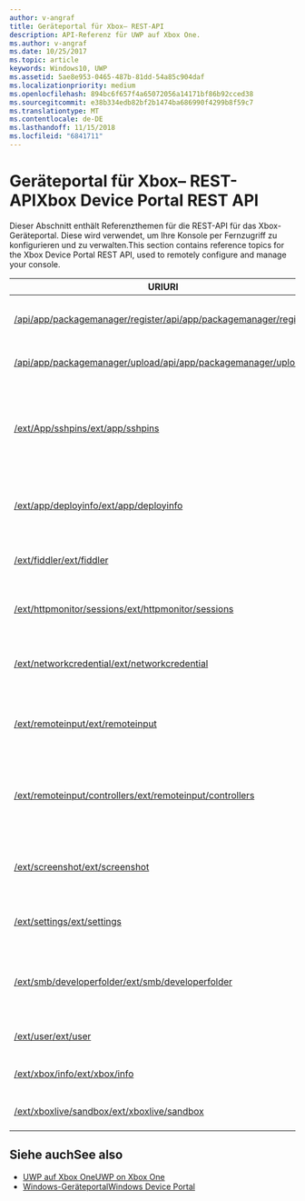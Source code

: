 ```yaml
---
author: v-angraf
title: Geräteportal für Xbox– REST-API
description: API-Referenz für UWP auf Xbox One.
ms.author: v-angraf
ms.date: 10/25/2017
ms.topic: article
keywords: Windows10, UWP
ms.assetid: 5ae8e953-0465-487b-81dd-54a85c904daf
ms.localizationpriority: medium
ms.openlocfilehash: 894bc6f657f4a65072056a14171bf86b92cced38
ms.sourcegitcommit: e38b334edb82bf2b1474ba686990f4299b8f59c7
ms.translationtype: MT
ms.contentlocale: de-DE
ms.lasthandoff: 11/15/2018
ms.locfileid: "6841711"
---
```

# <a name="xbox-device-portal-rest-api"></a><span data-ttu-id="37bd9-104">Geräteportal für Xbox– REST-API</span><span class="sxs-lookup"><span data-stu-id="37bd9-104">Xbox Device Portal REST API</span></span>

<span data-ttu-id="37bd9-105">Dieser Abschnitt enthält Referenzthemen für die REST-API für das Xbox-Geräteportal. Diese wird verwendet, um Ihre Konsole per Fernzugriff zu konfigurieren und zu verwalten.</span><span class="sxs-lookup"><span data-stu-id="37bd9-105">This section contains reference topics for the Xbox Device Portal REST API, used to remotely configure and manage your console.</span></span>

| <span data-ttu-id="37bd9-106">URI</span><span class="sxs-lookup"><span data-stu-id="37bd9-106">URI</span></span>        | <span data-ttu-id="37bd9-107">Beschreibung</span><span class="sxs-lookup"><span data-stu-id="37bd9-107">Description</span></span> |
|------------|-------------|
|[<span data-ttu-id="37bd9-108">/api/app/packagemanager/register</span><span class="sxs-lookup"><span data-stu-id="37bd9-108">/api/app/packagemanager/register</span></span>](wdp-loose-folder-register-api.md)| <span data-ttu-id="37bd9-109">Registriert eine App, die in einem losen Ordner enthalten ist.</span><span class="sxs-lookup"><span data-stu-id="37bd9-109">Registers an app that is contained in a loose folder.</span></span> |
|[<span data-ttu-id="37bd9-110">/api/app/packagemanager/upload</span><span class="sxs-lookup"><span data-stu-id="37bd9-110">/api/app/packagemanager/upload</span></span>](wdp-folder-upload.md)| <span data-ttu-id="37bd9-111">Lädt einen ganzen Ordner zur Konsole hoch.</span><span class="sxs-lookup"><span data-stu-id="37bd9-111">Uploads an entire folder to the console.</span></span> |
|[<span data-ttu-id="37bd9-112">/ext/App/sshpins</span><span class="sxs-lookup"><span data-stu-id="37bd9-112">/ext/app/sshpins</span></span>](uwp-sshpins-api.md)| <span data-ttu-id="37bd9-113">Löschen Sie alle vertrauenswürdigen SSH-PINs per Fernzugriff.</span><span class="sxs-lookup"><span data-stu-id="37bd9-113">Clear all trusted SSH pins remotely.</span></span> <span data-ttu-id="37bd9-114">Dies erfordert die erneute PIN-Kopplung für die UWP-Entwicklung in Visual Studio.</span><span class="sxs-lookup"><span data-stu-id="37bd9-114">Will require doing pin pairing again for Visual Studio UWP development.</span></span> |
|[<span data-ttu-id="37bd9-115">/ext/app/deployinfo</span><span class="sxs-lookup"><span data-stu-id="37bd9-115">/ext/app/deployinfo</span></span>](uwp-deployinfo-api.md)| <span data-ttu-id="37bd9-116">Fordert Bereitstellungsinformationen für ein oder mehrere installierte Pakete an.</span><span class="sxs-lookup"><span data-stu-id="37bd9-116">Requests deployment information for one or more installed packages.</span></span> |
|[<span data-ttu-id="37bd9-117">/ext/fiddler</span><span class="sxs-lookup"><span data-stu-id="37bd9-117">/ext/fiddler</span></span>](wdp-fiddler-api.md)| <span data-ttu-id="37bd9-118">Zum Aktivieren und Deaktivieren der Fiddler-Netzwerkablaufverfolgung</span><span class="sxs-lookup"><span data-stu-id="37bd9-118">Enable and disable Fiddler network tracing.</span></span> |
|[<span data-ttu-id="37bd9-119">/ext/httpmonitor/sessions</span><span class="sxs-lookup"><span data-stu-id="37bd9-119">/ext/httpmonitor/sessions</span></span>](wdp-httpMonitor-api.md)| <span data-ttu-id="37bd9-120">Abrufen des HTTP-Datenverkehrs aus der fokussierten App auf der Xbox</span><span class="sxs-lookup"><span data-stu-id="37bd9-120">Get HTTP traffic from the focused app on Xbox.</span></span> |
|[<span data-ttu-id="37bd9-121">/ext/networkcredential</span><span class="sxs-lookup"><span data-stu-id="37bd9-121">/ext/networkcredential</span></span>](uwp-networkcredentials-api.md)| <span data-ttu-id="37bd9-122">Hinzufügen, Entfernen oder Aktualisieren der Netzwerkanmeldeinformationen</span><span class="sxs-lookup"><span data-stu-id="37bd9-122">Add, remove, or update network credentials.</span></span> |
|[<span data-ttu-id="37bd9-123">/ext/remoteinput</span><span class="sxs-lookup"><span data-stu-id="37bd9-123">/ext/remoteinput</span></span>](uwp-remoteinput-api.md)| <span data-ttu-id="37bd9-124">Senden von Tastatur-, Maus- oder Controllereingaben auf einer Xbox per Fernzugriff</span><span class="sxs-lookup"><span data-stu-id="37bd9-124">Send keyboard, mouse, or controller input remotely to an Xbox.</span></span> |
|[<span data-ttu-id="37bd9-125">/ext/remoteinput/controllers</span><span class="sxs-lookup"><span data-stu-id="37bd9-125">/ext/remoteinput/controllers</span></span>](uwp-remoteinput-controllers-api.md)| <span data-ttu-id="37bd9-126">Abrufen der Anzahl der angeschlossenen physischen Controller oder Deaktivieren aller physischen Controller</span><span class="sxs-lookup"><span data-stu-id="37bd9-126">Get the number of attached physical controllers or turn off all physical controllers.</span></span> |
|[<span data-ttu-id="37bd9-127">/ext/screenshot</span><span class="sxs-lookup"><span data-stu-id="37bd9-127">/ext/screenshot</span></span>](wdp-media-capture-api.md)| <span data-ttu-id="37bd9-128">Erfasst eine PNG-Darstellung des Bildschirms, der zurzeit auf der Konsole angezeigt wird.</span><span class="sxs-lookup"><span data-stu-id="37bd9-128">Captures a PNG representation of the screen currently displayed on the console.</span></span> |
|[<span data-ttu-id="37bd9-129">/ext/settings</span><span class="sxs-lookup"><span data-stu-id="37bd9-129">/ext/settings</span></span>](wdp-xboxsettings-api.md)| <span data-ttu-id="37bd9-130">Greift auf Xbox One-Entwicklereinstellungen zu.</span><span class="sxs-lookup"><span data-stu-id="37bd9-130">Accesses Xbox One developer settings.</span></span> |
|[<span data-ttu-id="37bd9-131">/ext/smb/developerfolder</span><span class="sxs-lookup"><span data-stu-id="37bd9-131">/ext/smb/developerfolder</span></span>](wdp-smb-api.md)| <span data-ttu-id="37bd9-132">Greift über den Datei-Explorer auf Ihrem Entwicklungscomputer auf den Entwicklerordner auf Ihrer Konsole zu.</span><span class="sxs-lookup"><span data-stu-id="37bd9-132">Accesses the developer folder on your console through File Explorer on your development PC.</span></span> |
|[<span data-ttu-id="37bd9-133">/ext/user</span><span class="sxs-lookup"><span data-stu-id="37bd9-133">/ext/user</span></span>](wdp-user-management.md)| <span data-ttu-id="37bd9-134">Verwaltet Benutzer auf der Xbox One Konsole.</span><span class="sxs-lookup"><span data-stu-id="37bd9-134">Manages users on the Xbox One console.</span></span> |
|[<span data-ttu-id="37bd9-135">/ext/xbox/info</span><span class="sxs-lookup"><span data-stu-id="37bd9-135">/ext/xbox/info</span></span>](wdp-xboxinfo-api.md)| <span data-ttu-id="37bd9-136">Bietet Informationen zum Xbox One-Gerät</span><span class="sxs-lookup"><span data-stu-id="37bd9-136">Gives information about the Xbox One device.</span></span> |
|[<span data-ttu-id="37bd9-137">/ext/xboxlive/sandbox</span><span class="sxs-lookup"><span data-stu-id="37bd9-137">/ext/xboxlive/sandbox</span></span>](wdp-sandbox-api.md)| <span data-ttu-id="37bd9-138">Verwaltet Ihren Xbox Live-Sandkasten.</span><span class="sxs-lookup"><span data-stu-id="37bd9-138">Manages your Xbox Live sandbox.</span></span> |

## <a name="see-also"></a><span data-ttu-id="37bd9-139">Siehe auch</span><span class="sxs-lookup"><span data-stu-id="37bd9-139">See also</span></span>

- [<span data-ttu-id="37bd9-140">UWP auf Xbox One</span><span class="sxs-lookup"><span data-stu-id="37bd9-140">UWP on Xbox One</span></span>](index.md)
- [<span data-ttu-id="37bd9-141">Windows-Geräteportal</span><span class="sxs-lookup"><span data-stu-id="37bd9-141">Windows Device Portal</span></span>](../debug-test-perf/device-portal.md)